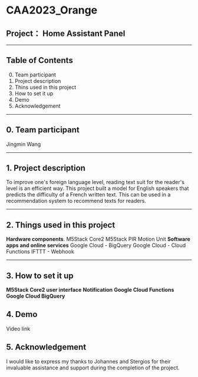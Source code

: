 # CAA2023_Orange

## Project： Home Assistant Panel
---

## Table of Contents
0. Team participant
1. Project description
2. Thins used in this project
3. How to set it up
4. Demo
5. Acknowledgement
---

## 0. Team participant
Jingmin Wang

---

## 1. Project description
To improve one's foreign language level, reading text suit for the reader's level is an efficient way. This project built a model for English speakers that predicts the difficulty of a French written text. This can be used in a recommendation system to recommend texts for readers.

---

## 2. Things used in this project
**Hardware components**. 
M5Stack Core2
M5Stack PIR Motion Unit
**Software apps and online services**
Google Cloud - BigQuery
Google Cloud - Cloud Functions
IFTTT - Webhook

---

## 3. How to set it up
**M5Stack Core2 user interface**
**Notification**
**Google Cloud Functions**
**Google Cloud BigQuery**

## 4. Demo
Video link

## 5. Acknowledgement
I would like to express my thanks to Johannes and Stergios for their invaluable assistance and support during the completion of the project.
